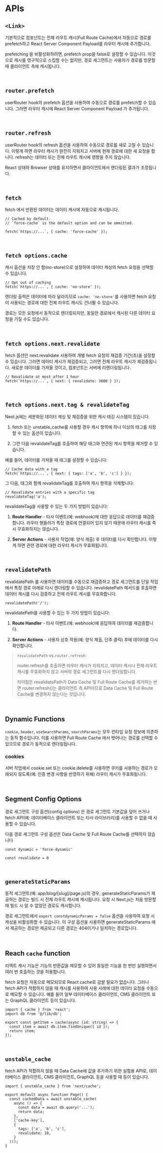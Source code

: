 # APIs

## `<Link>`

기본적으로 <Link> 컴포넌트는 전체 라우트 캐시(Full Route Cache)에서 자동으로 경로를 prefetch하고 React Server Component Payload를 라우터 캐시에 추가합니다.

prefetching 을 비활성화하려면, prefetch prop을 false로 설정할 수 있습니다.
이것으로 캐시를 영구적으로 스킵할 수는 없지만, 경로 세그먼트는 사용자가 경로를 방문할 때 클라이언트 측에 캐시됩니다.

<br/>

## `router.prefetch`

userRouter hook의 prefetch 옵션을 사용하여 수동으로 경로를 prefetch할 수 있습니다. 그러면 라우터 캐시에 React Server Component Payload 가 추가됩니다.

<br/>

## `router.refresh`

userRouter hook의 refresh 옵션을 사용하여 수동으로 경로를 새로 고칠 수 있습니다. 이렇게 하면 라우터 캐시가 완전히 지워지고 서버에 현재 경로에 대한 새 요청을 합니다. refresh는 데이터 또는 전체 라우트 캐시에 영향을 주지 않습니다.

React 상태와 Browser 상태를 유지하면서 클라이언트에서 렌더링된 결과가 조정됩니다.

<br/>

## `fetch`

fetch 에서 반환된 데이터는 데이터 캐시에 자동으로 캐시됩니다.

```tsx
// Cached by default.
// `force-cache` is the default option and can be ommitted.

fetch(`https://...`, { cache: 'force-cache' });
```

<br/>

## `fetch options.cache`

캐시 옵션을 저장 안 함(no-store)으로 설정하여 데이터 캐싱의 fetch 요청을 선택할 수 있습니다.

```tsx
// Opt out of caching
fetch(`https://...`, { cache: 'no-store' });
```

렌더링 출력은 데이터에 따라 달라지므로 `cache: 'no-store'`를 사용하면 fetch 요청이 사용되는 경로에 대한 전체 라우트 캐시도 건너뛸 수 있습니다.

경로는 모든 요청에서 동적으로 렌더링되지만, 동일한 경로에서 캐시된 다른 데이터 요청을 가질 수도 있습니다.

<br/>

## `fetch options.next.revalidate`

fetch 옵션인 next.revalidate 사용하여 개별 fetch 요청의 재검증 기간(초)을 설정할 수 있습니다.
그러면 데이터 캐시가 재검증되고, 그러면 전체 라우트 캐시가 재검증됩니다.
새로운 데이터를 가져올 것이고, 컴포넌트는 서버에 리렌더링됩니다.

```tsx
// Revalidate at most after 1 hour
fetch(`https://...`, { next: { revalidate: 3600 } });
```

<br/>

## `fetch options.next.tag & revalidateTag`

Next.js에는 세분화된 데이터 캐싱 및 재검증을 위한 캐시 태깅 시스템이 있습니다.

1. fetch 또는 unstable_cache를 사용할 경우 캐시 항목에 하나 이상의 태그를 지정할 수 있는 옵션이 있습니다.

2. 그런 다음 revalidateTag를 호출하여 해당 태그와 연관된 캐시 항목을 제거할 수 있습니다.

예를 들어, 데이터를 가져올 때 태그를 설정할 수 있습니다:

```tsx
// Cache data with a tag
fetch(`https://...`, { next: { tags: ['a', 'b', 'c'] } });
```

그 다음, 태그와 함께 revalidateTag를 호출하여 캐시 항목을 삭제합니다:

```tsx
// Revalidate entries with a specific tag
revalidateTag('a');
```

revalidateTag을 사용할 수 있는 두 가지 방법이 있습니다:

1. **Route Handler** - 타사 이벤트(예: webhook)에 대한 응답으로 데이터를 재검증합니다. 라우터 핸들러가 특정 경로에 연결되어 있지 않기 때문에 라우터 캐시를 즉시 무효화하지는 않습니다.

2. **Server Actions** - 사용자 작업(예: 양식 제출) 후 데이터를 다시 확인합니다. 이렇게 하면 관련 경로에 대한 라우터 캐시가 무효화됩니다.

<br/>

## `revalidatePath`

revalidatePath 를 사용하면 데이터를 수동으로 재검증하고 경로 세그먼트를 단일 작업에서 특정 경로 아래로 다시 렌더링할 수 있습니다. revalidatePath 메서드를 호출하면 데이터 캐시를 다시 검증하고 전체 라우트 캐시를 무효화합니다.

```tsx
revalidatePath('/');
```

revalidatePath를 사용할 수 있는 두 가지 방법이 있습니다:

1. **Route Handler** - 타사 이벤트(예: webhook)에 응답하여 데이터를 재검증합니다.

2. **Server Actions** - 사용자 상호 작용(예: 양식 제출, 단추 클릭) 후에 데이터를 다시 확인합니다.

> `revalidatePath` vs.`router.refresh`:
>
> router.refresh를 호출하면 라우터 캐시가 지워지고, 데이터 캐시나 전체 라우트 캐시를 무효화하지 않고 서버의 경로 세그먼트를 다시 렌더링합니다.
>
> 차이점은 revalidatePath가 Data Cache 및 Full Route Cache를 제거하는 반면 router.refresh()는 클라이언트 측 API이므로 Data Cache 및 Full Route Cache를 변경하지 않는다는 것입니다.

<br/>

## Dynamic Functions

`cookie`, `header`, `useSearchParams`, `searchParams`는 모두 런타임 요청 정보에 의존하는 동적 함수입니다.
이를 사용하면 Full Route Cache 에서 벗어나는 경로를 선택할 수 있으므로 경로가 동적으로 렌더링됩니다.

### cookies

서버 작업에서 cookie.set 또는 cookie.delete를 사용하면 쿠키를 사용하는 경로가 오래되지 않도록(예: 인증 변경 사항을 반영하기 위해) 라우터 캐시가 무효화됩니다.

<br/>

## Segment Config Options

경로 세그먼트 구성 옵션(config options) 은 경로 세그먼트 기본값을 덮어 쓰거나 fetch API(예: 데이터베이스 클라이언트 또는 타사 라이브러리)를 사용할 수 없을 때 사용할 수 있습니다.

다음 경로 세그먼트 구성 옵션은 Data Cache 및 Full Route Cache를 선택하지 않습니다

`const dynamic = 'force-dynamic'`

`const revalidate = 0`

<br/>

## `generateStaticParams`

동적 세그먼트(예: app/blog/[slug]/page.js)의 경우, generateStaticParams가 제공하는 경로는 빌드 시 전체 라우트 캐시에 캐시됩니다.
요청 시 Next.js는 처음 방문할 때 빌드 시 알 수 없었던 경로도 캐시합니다.

경로 세그먼트에서 `export constdynamicParams = false` 옵션을 사용하여 요청 시 캐싱을 비활성화할 수 있습니다. 이 구성 옵션을 사용하면 generateStaticParams 에서 제공하는 경로만 제공되고 다른 경로는 404이거나 일치하는 경로입니다.

<br/>

## Reach `cache` function

리액트 캐시 기능은 기능의 반환값을 메모할 수 있어 동일한 기능을 한 번만 실행하면서 여러 번 호출하는 것을 허용합니다.

fetch 요청은 자동으로 메모되므로 React cache로 감쌀 필요가 없습니다. 그러나 fetch API가 적합하지 않을 때 캐시를 사용하여 사용 사례에 대한 데이터 요청을 수동으로 메모할 수 있습니다. 예를 들어 일부 데이터베이스 클라이언트, CMS 클라이언트 또는 GraphQL 클라이언트 등이 있습니다.

```tsx
import { cache } from 'react';
import db from '@/lib/db';

export const getItem = cache(async (id: string) => {
  const item = await db.item.findUnique({ id });
  return item;
});
```

<br/>

## `unstable_cache`

fetch API가 적합하지 않을 때 Data Cache에 값을 추가하기 위한 실험용 API로, 데이터베이스 클라이언트, CMS 클라이언트, GraphQL 등을 사용할 때 등이 있습니다.

```tsx
import { unstable_cache } from 'next/cache';

export default async function Page() {
  const cachedData = await unstable_cache(
    async () => {
      const data = await db.query('...');
      return data;
    },
    ['cache-key'],
    {
      tags: ['a', 'b', 'c'],
      revalidate: 10,
    }
  )();
}
```

